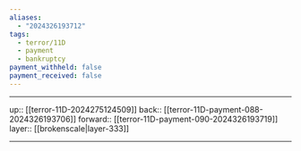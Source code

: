 ```yaml
---
aliases:
  - "2024326193712"
tags:
  - terror/11D
  - payment
  - bankruptcy
payment_withheld: false
payment_received: false
---
```




***

up:: [[terror-11D-2024275124509]]
back:: [[terror-11D-payment-088-2024326193706]]
forward:: [[terror-11D-payment-090-2024326193719]]
layer:: [[brokenscale|layer-333]]

***
